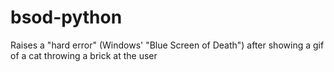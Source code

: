 # bsod-python
Raises a "hard error" (Windows' "Blue Screen of Death") after showing a gif of a cat throwing a brick at the user

